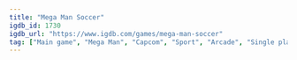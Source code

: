 ```yaml
---
title: "Mega Man Soccer"
igdb_id: 1730
igdb_url: "https://www.igdb.com/games/mega-man-soccer"
tag: ["Main game", "Mega Man", "Capcom", "Sport", "Arcade", "Single player", "Multiplayer", "Bird view / Isometric", "Action", "Science fiction"]
---
```

